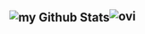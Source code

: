 <img align="center" src="https://github-readme-stats.vercel.app/api?username=andreszs&include_all_commits=true&count_private=true&show_icons=true&line_height=20&title_color=2B5BBD&icon_color=1124BB&text_color=A1A1A1&bg_color=0,000000,130F40" alt="my Github Stats"/><img src="https://github-readme-stats.vercel.app/api/top-langs?username=andreszs&show_icons=true&locale=en&layout=compact&theme=chartreuse-dark" alt="ovi" />
-
